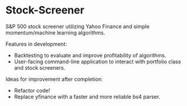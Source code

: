 # Stock-Screener
S&amp;P 500 stock screener utilizing Yahoo Finance and simple momentum/machine learning algorithms.

Features in development:
  - Backtesting to evaluate and improve profitability of algorithms.
  - User-facing command-line application to interact with portfolio class and stock screeners.

Ideas for improvement after completion:
  - Refactor code!
  - Replace yfinance with a faster and more reliable bs4 parser.
